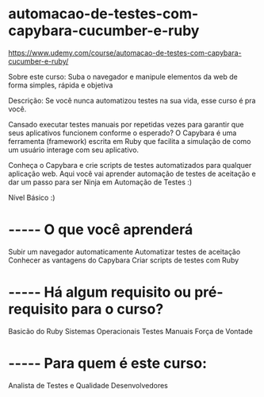# automacao-de-testes-com-capybara-cucumber-e-ruby

https://www.udemy.com/course/automacao-de-testes-com-capybara-cucumber-e-ruby/

Sobre este curso: 
Suba o navegador e manipule elementos da web de forma simples, rápida e objetiva

Descrição: 
Se você nunca automatizou testes na sua vida, esse curso é pra você.

Cansado executar testes manuais por repetidas vezes para garantir que seus aplicativos funcionem conforme o esperado? O Capybara é uma ferramenta (framework) escrita em Ruby que facilita a simulação de como um usuário interage com seu aplicativo.

Conheça o Capybara e crie scripts de testes automatizados para qualquer aplicação web. Aqui você vai aprender automação de testes de aceitação e dar um passo para ser Ninja em Automação de Testes :)

Nível Básico :)

# ----- O que você aprenderá
Subir um navegador automaticamente
Automatizar testes de aceitação
Conhecer as vantagens do Capybara
Criar scripts de testes com Ruby
# ----- Há algum requisito ou pré-requisito para o curso?
Basicão do Ruby
Sistemas Operacionais
Testes Manuais
Força de Vontade
# ----- Para quem é este curso:
Analista de Testes e Qualidade
Desenvolvedores

